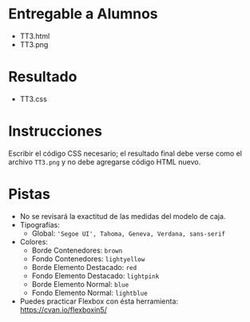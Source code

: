 # Entregable a Alumnos
- TT3.html
- TT3.png

# Resultado
- TT3.css

# Instrucciones
Escribir el código CSS necesario; el resultado final debe verse como el archivo
`TT3.png` y no debe agregarse código HTML nuevo.

# Pistas
- No se revisará la exactitud de las medidas del modelo de caja.
- Tipografías:
    - Global: `'Segoe UI', Tahoma, Geneva, Verdana, sans-serif`
- Colores:
    - Borde Contenedores: `brown`
    - Fondo Contenedores: `lightyellow`
    - Borde Elemento Destacado: `red`
    - Fondo Elemento Destacado: `lightpink`
    - Borde Elemento Normal: `blue`
    - Fondo Elemento Normal: `lightblue`
- Puedes practicar Flexbox con ésta herramienta: https://cvan.io/flexboxin5/
